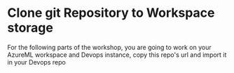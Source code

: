 # Clone git Repository to Workspace storage

For the following parts of the workshop, you are going to work on your AzureML workspace and Devops instance, copy this repo's url and import it in your Devops repo